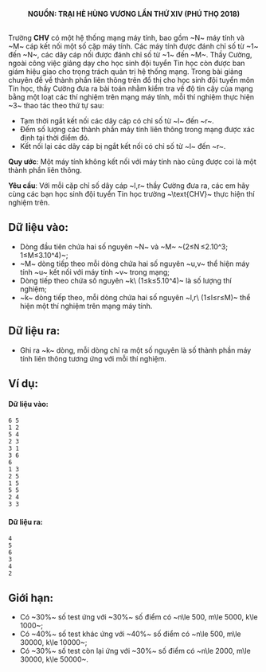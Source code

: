 **<center>NGUỒN: TRẠI HÈ HÙNG VƯƠNG LẦN THỨ XIV (PHÚ THỌ 2018)</center>**
<br>

Trường **CHV** có một hệ thống mạng máy tính, bao gồm ~N~ máy tính và ~M~ cáp kết nối một số cặp máy tính. Các máy tính được đánh chỉ số từ ~1~ đến ~N~, các dây cáp nối được đánh chỉ số từ ~1~ đến ~M~. Thầy Cường, ngoài công việc giảng dạy cho học sinh đội tuyển Tin học còn được ban giám hiệu giao cho trọng trách quản trị hệ thống mạng. 
Trong bài giảng chuyên đề về thành phần liên thông trên đồ thị cho học sinh đội tuyển môn Tin học, thầy Cường đưa ra bài toán nhằm kiểm tra về độ tin cậy của mạng bằng một loạt các thí nghiệm trên mạng máy tính, mỗi thí nghiệm thực hiện ~3~ thao tác theo thứ tự sau: 
- Tạm thời ngắt kết nối các dây cáp có chỉ số từ ~l~ đến ~r~.
- Đếm số lượng các thành phần máy tính liên thông trong mạng được xác định tại thời điểm đó. 
- Kết nối lại các dây cáp bị ngắt kết nối có chỉ số từ ~l~ đến ~r~.

**Quy ước**: Một máy tính không kết nối với máy tính nào cũng được coi là một thành phần liên thông.

**Yêu cầu**: Với mỗi cặp chỉ số dây cáp ~l,r~ thầy Cường đưa ra, các em hãy cùng các bạn học sinh đội tuyển Tin học trường ~\text{CHV}~ thực hiện thí nghiệm trên.

## Dữ liệu vào:
- Dòng đầu tiên chứa hai số nguyên ~N~ và ~M~ ~(2≤N ≤2.10^3; 1≤M≤3.10^4)~;
- ~M~ dòng tiếp theo mỗi dòng chứa hai số nguyên ~u,v~ thể hiện máy tính ~u~ kết nối với máy tính ~v~ trong mạng;
- Dòng tiếp theo chứa số nguyên ~k\ (1≤k≤5.10^4)~ là số lượng thí nghiệm;
- ~k~ dòng tiếp theo, mỗi dòng chứa hai số nguyên ~l,r\ (1≤l≤r≤M)~ thể hiện một thí nghiệm trên mạng máy tính.

## Dữ liệu ra:
- Ghi ra ~k~ dòng, mỗi dòng chỉ ra một số nguyên là số thành phần máy tính liên thông tương ứng với mỗi thí nghiệm.

## Ví dụ:
#### Dữ liệu vào:
```
6 5
1 2
5 4
2 3
3 1
3 6
6
1 3
2 5
1 5
5 5
2 4
3 3
```

#### Dữ liệu ra:
```
4
5
6
3
4
2
```

## Giới hạn:
- Có ~30\%~ số test ứng với ~30\%~ số điểm có ~n\le 500, m\le 5000, k\le 1000~;
- Có ~40\%~ số test khác ứng với ~40\%~ số điểm có ~n\le 500, m\le 30000, k\le 10000~;
- Có ~30\%~ số test còn lại ứng với ~30\%~ số điểm có ~n\le 2000, m\le 30000, k\le 50000~.